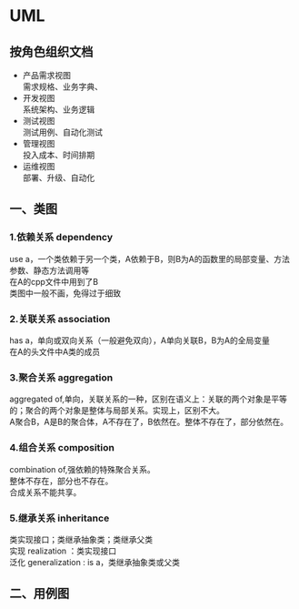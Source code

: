 # UML

## 按角色组织文档
+ 产品需求视图  
需求规格、业务字典、
+ 开发视图  
系统架构、业务逻辑
+ 测试视图  
测试用例、自动化测试
+ 管理视图  
投入成本、时间排期
+ 运维视图  
部署、升级、自动化

## 一、类图
### 1.依赖关系 dependency
use a，一个类依赖于另一个类，A依赖于B，则B为A的函数里的局部变量、方法参数、静态方法调用等  
在A的cpp文件中用到了B  
类图中一般不画，免得过于细致  

### 2.关联关系 association 
has a，单向或双向关系（一般避免双向），A单向关联B，B为A的全局变量  
在A的头文件中A类的成员  

### 3.聚合关系 aggregation 
aggregated of,单向，关联关系的一种，区别在语义上：关联的两个对象是平等的；聚合的两个对象是整体与局部关系。实现上，区别不大。  
A聚合B，A是B的聚合体，A不存在了，B依然在。整体不存在了，部分依然在。

### 4.组合关系 composition 
combination of,强依赖的特殊聚合关系。  
整体不存在，部分也不存在。  
合成关系不能共享。  

### 5.继承关系 inheritance
类实现接口；类继承抽象类；类继承父类  
实现 realization ：类实现接口  
泛化 generalization : is a，类继承抽象类或父类  

## 二、用例图


